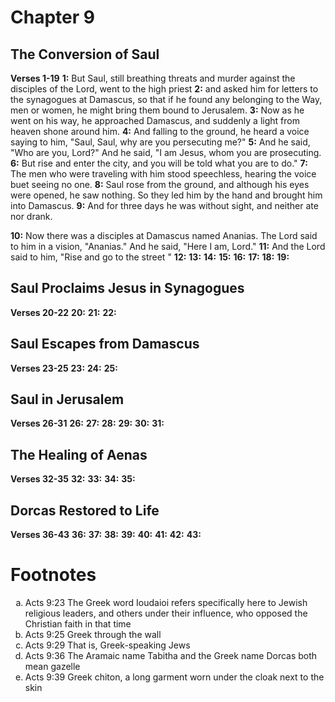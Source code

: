 # Chapter 9
## The Conversion of Saul
**Verses 1-19**
**1:** But Saul, still breathing threats and murder against the disciples of the Lord, went to the high priest
**2:** and asked him for letters to the synagogues at Damascus, so that if he found any belonging to the Way, men or women, he might bring them bound to Jerusalem.
**3:** Now as he went on his way, he approached Damascus, and suddenly a light from heaven shone around him.
**4:** And falling to the ground, he heard a voice saying to him, "Saul, Saul, why are you persecuting me?"
**5:** And he said, "Who are you, Lord?" And he said, "I am Jesus, whom you are prosecuting.
**6:** But rise and enter the city, and you will be told what you are to do."
**7:** The men who were traveling with him stood speechless, hearing the voice buet seeing no one.
**8:** Saul rose from the ground, and although his eyes were opened, he saw nothing. So they led him by the hand and brought him into Damascus.
**9:** And for three days he was without sight, and neither ate nor drank.

**10:** Now there was a disciples at Damascus named Ananias. The Lord said to him in a vision, "Ananias." And he said, "Here I am, Lord."
**11:** And the Lord said to him, "Rise and go to the street 
"
**12:** 
**13:** 
**14:** 
**15:** 
**16:** 
**17:** 
**18:** 
**19:** 

## Saul Proclaims Jesus in Synagogues
**Verses 20-22**
**20:** 
**21:** 
**22:** 

## Saul Escapes from Damascus
**Verses 23-25**
**23:** 
**24:** 
**25:** 

## Saul in Jerusalem
**Verses 26-31**
**26:** 
**27:** 
**28:** 
**29:** 
**30:** 
**31:** 

## The Healing of Aenas
**Verses 32-35**
**32:** 
**33:** 
**34:** 
**35:** 

## Dorcas Restored to Life
**Verses 36-43**
**36:** 
**37:** 
**38:** 
**39:** 
**40:** 
**41:** 
**42:** 
**43:** 

# Footnotes
<ol type='a'>
	<li>Acts 9:23 The Greek word Ioudaioi refers specifically here to Jewish religious leaders, and others under their influence, who opposed the Christian faith in that time</li>
	<li>Acts 9:25 Greek through the wall</li>
	<li>Acts 9:29 That is, Greek-speaking Jews</li>
	<li>Acts 9:36 The Aramaic name Tabitha and the Greek name Dorcas both mean gazelle</li>
	<li>Acts 9:39 Greek chiton, a long garment worn under the cloak next to the skin</li>
</ol>

